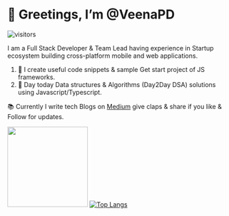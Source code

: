 # 👋 Greetings, I’m @VeenaPD

![visitors](https://visitor-badge.glitch.me/badge?page_id=${VeenaPD}.${VeenaPD.id})

I am a Full Stack Developer & Team Lead having experience in Startup ecosystem building cross-platform mobile and web applications.

1. :scroll: I create useful code snippets & sample Get start project of JS frameworks.
2. 💞️ Day today Data structures & Algorithms (Day2Day DSA) solutions using Javascript/Typescript.

:books: Currently I write tech Blogs on [Medium](https://medium.com/@veenapd) give claps & share if you like & Follow for updates.


<img height="180em" src="https://github-readme-stats.vercel.app/api?username=VeenaPD&show_icons=true&hide_border=true&&count_private=false&include_all_commits=true" />  [![Top Langs](https://github-readme-stats.vercel.app/api/top-langs/?username=VeenaPD&layout=compact)](https://github.com/VeenaPD/github-readme-stats)



